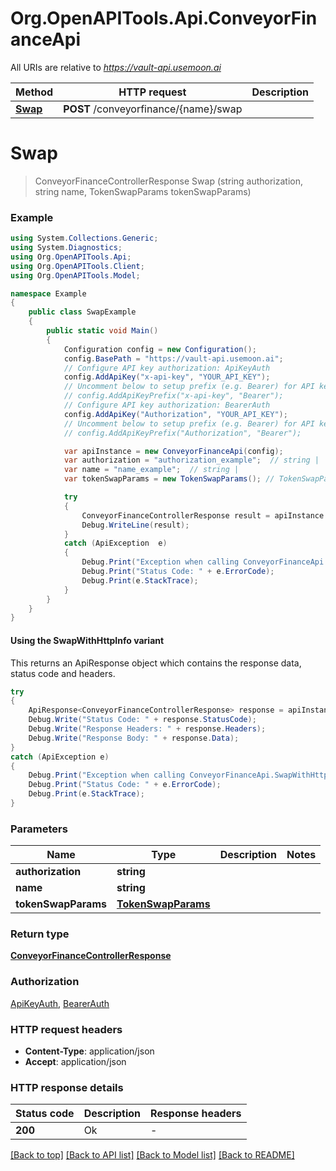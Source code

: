 # Org.OpenAPITools.Api.ConveyorFinanceApi

All URIs are relative to *https://vault-api.usemoon.ai*

| Method | HTTP request | Description |
|--------|--------------|-------------|
| [**Swap**](ConveyorFinanceApi.md#swap) | **POST** /conveyorfinance/{name}/swap |  |

<a id="swap"></a>
# **Swap**
> ConveyorFinanceControllerResponse Swap (string authorization, string name, TokenSwapParams tokenSwapParams)



### Example
```csharp
using System.Collections.Generic;
using System.Diagnostics;
using Org.OpenAPITools.Api;
using Org.OpenAPITools.Client;
using Org.OpenAPITools.Model;

namespace Example
{
    public class SwapExample
    {
        public static void Main()
        {
            Configuration config = new Configuration();
            config.BasePath = "https://vault-api.usemoon.ai";
            // Configure API key authorization: ApiKeyAuth
            config.AddApiKey("x-api-key", "YOUR_API_KEY");
            // Uncomment below to setup prefix (e.g. Bearer) for API key, if needed
            // config.AddApiKeyPrefix("x-api-key", "Bearer");
            // Configure API key authorization: BearerAuth
            config.AddApiKey("Authorization", "YOUR_API_KEY");
            // Uncomment below to setup prefix (e.g. Bearer) for API key, if needed
            // config.AddApiKeyPrefix("Authorization", "Bearer");

            var apiInstance = new ConveyorFinanceApi(config);
            var authorization = "authorization_example";  // string | 
            var name = "name_example";  // string | 
            var tokenSwapParams = new TokenSwapParams(); // TokenSwapParams | 

            try
            {
                ConveyorFinanceControllerResponse result = apiInstance.Swap(authorization, name, tokenSwapParams);
                Debug.WriteLine(result);
            }
            catch (ApiException  e)
            {
                Debug.Print("Exception when calling ConveyorFinanceApi.Swap: " + e.Message);
                Debug.Print("Status Code: " + e.ErrorCode);
                Debug.Print(e.StackTrace);
            }
        }
    }
}
```

#### Using the SwapWithHttpInfo variant
This returns an ApiResponse object which contains the response data, status code and headers.

```csharp
try
{
    ApiResponse<ConveyorFinanceControllerResponse> response = apiInstance.SwapWithHttpInfo(authorization, name, tokenSwapParams);
    Debug.Write("Status Code: " + response.StatusCode);
    Debug.Write("Response Headers: " + response.Headers);
    Debug.Write("Response Body: " + response.Data);
}
catch (ApiException e)
{
    Debug.Print("Exception when calling ConveyorFinanceApi.SwapWithHttpInfo: " + e.Message);
    Debug.Print("Status Code: " + e.ErrorCode);
    Debug.Print(e.StackTrace);
}
```

### Parameters

| Name | Type | Description | Notes |
|------|------|-------------|-------|
| **authorization** | **string** |  |  |
| **name** | **string** |  |  |
| **tokenSwapParams** | [**TokenSwapParams**](TokenSwapParams.md) |  |  |

### Return type

[**ConveyorFinanceControllerResponse**](ConveyorFinanceControllerResponse.md)

### Authorization

[ApiKeyAuth](../README.md#ApiKeyAuth), [BearerAuth](../README.md#BearerAuth)

### HTTP request headers

 - **Content-Type**: application/json
 - **Accept**: application/json


### HTTP response details
| Status code | Description | Response headers |
|-------------|-------------|------------------|
| **200** | Ok |  -  |

[[Back to top]](#) [[Back to API list]](../README.md#documentation-for-api-endpoints) [[Back to Model list]](../README.md#documentation-for-models) [[Back to README]](../README.md)

